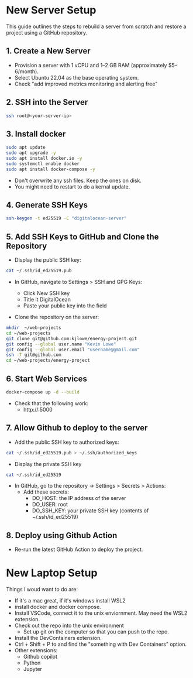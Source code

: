 # New Server Setup

This guide outlines the steps to rebuild a server from scratch and restore a project using a GitHub repository.

## 1. Create a New Server
- Provision a server with 1 vCPU and 1–2 GB RAM (approximately $5–6/month).
- Select Ubuntu 22.04 as the base operating system.
- Check "add improved metrics monitoring and alerting free"

## 2. SSH into the Server
```bash
ssh root@<your-server-ip>
```

## 3. Install docker
```bash
sudo apt update
sudo apt upgrade -y
sudo apt install docker.io -y
sudo systemctl enable docker
sudo apt install docker-compose -y
```

* Don't overwrite any ssh files. Keep the ones on disk.
* You might need to restart to do a kernal update.

## 4. Generate SSH Keys
```bash
ssh-keygen -t ed25519 -C "digitalocean-server"
```

## 5. Add SSH Keys to GitHub and Clone the Repository
* Display the public SSH key:
```bash
cat ~/.ssh/id_ed25519.pub
```
* In GitHub, navigate to Settings > SSH and GPG Keys:
  * Click New SSH key
  * Title it DigitalOcean
  * Paste your public key into the field

* Clone the repository on the server:
```bash
mkdir  ~/web-projects
cd ~/web-projects
git clone git@github.com:kjlowe/energy-project.git
git config --global user.name "Kevin Lowe"
git config --global user.email "username@gmail.com"
ssh -T git@github.com
cd ~/web-projects/energy-project
```

## 6. Start Web Services

```bash
docker-compose up -d --build
```

* Check that the following work:
  * http://<ip-address>:5000

## 7. Allow Github to deploy to the server
* Add the public SSH key to authorized keys:
``` bash
cat ~/.ssh/id_ed25519.pub > ~/.ssh/authorized_keys
```

* Display the private SSH key
```bash
cat ~/.ssh/id_ed25519
```

* In GitHub, go to the repository → Settings > Secrets > Actions:
  * Add these secrets:
    * DO_HOST: the IP address of the server
    * DO_USER: root
    * DO_SSH_KEY: your private SSH key (contents of ~/.ssh/id_ed25519)

## 8. Deploy using Github Action

* Re-run the latest GitHub Action to deploy the project.


# New Laptop Setup

Things I woud want to do are:
- If it's a mac great, if it's windows install WSL2
- install docker and docker compose.
- Install VSCode, connect it to the unix enviornment. May need the WSL2 extension.
- Check out the repo into the unix environment
    - Set up git on the computer so that you can push to the repo.
- Install the DevContainers extension.
- Ctrl + Shift + P to and find the "something with Dev Containers" option.
- Other extensions:
    - Github copilot
    - Python
    - Jupyter